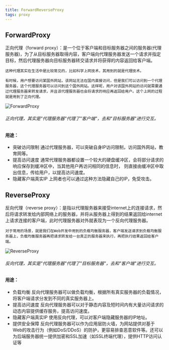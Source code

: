 ```yaml
---
title: ForwardReverseProxy
tags: proxy
---
```



## ForwardProxy

正向代理（forward proxy）：是一个位于客户端和目标服务器之间的服务器(代理服务器)，为了从目标服务器取得内容，客户端向代理服务器发送一个请求并指定目标，然后代理服务器向目标服务器转交请求并将获得的内容返回给客户端。


```
这种代理其实在生活中是比较常见的，比如科学上网技术，其用到的就是代理技术。

有时候，用户想要访问某国外网站，该网站无法在国内直接访问，但是我们可以访问到一个代理服务器，这个代理服务器可以访问到这个国外网站。这样呢，用户对该国外网站的访问就需要通过代理服务器来转发请求，并且该代理服务器也会将请求的响应再返回给用户。这个上网的过程就是用到了正向代理。

```

![ForwardProxy](https://img2018.cnblogs.com/blog/612653/201902/612653-20190226142038241-1287539351.png)

###### 正向代理，其实是"代理服务器"代理了"客户端"，去和"目标服务器"进行交互。
#### 用途：
* 突破访问限制 
  通过代理服务器，可以突破自身IP访问限制，访问国外网站，教育网等。
* 提高访问速度
  通常代理服务器都设置一个较大的硬盘缓冲区，会将部分请求的响应保存到缓冲区中，当其他用户再访问相同的信息时， 则直接由缓冲区中取出信息，传给用户，以提高访问速度。
* 隐藏客户端真实IP
  上网者也可以通过这种方法隐藏自己的IP，免受攻击。

## ReverseProxy

反向代理（reverse proxy）：是指以代理服务器来接受internet上的连接请求，然后将请求转发给内部网络上的服务器，并将从服务器上得到的结果返回给internet上请求连接的客户端，此时代理服务器对外就表现为一个反向代理服务器。


```
对于常用的场景，就是我们在Web开发中用到的负载均衡服务器，客户端发送请求到负载均衡服务器上，负载均衡服务器再把请求转发给一台真正的服务器来执行，再把执行结果返回给客户端。

```

![ReverseProxy](https://img2018.cnblogs.com/blog/612653/201902/612653-20190226142038241-1287539351.png)

###### 反向代理，其实是"代理服务器"代理了"目标服务器"，去和"客户端"进行交互。
#### 用途：
* 负载均衡 
  反向代理服务器可以做负载均衡，根据所有真实服务器的负载情况，将客户端请求分发到不同的真实服务器上。
* 提高访问速度
  反向代理服务器可以对于静态内容及短时间内有大量访问请求的动态内容提供缓存服务，提高访问速度。
* 隐藏客户端真实IP
  使用反向代理，可以对客户端隐藏服务器的IP地址。
* 提供安全保障
  反向代理服务器可以作为应用层防火墙，为网站提供对基于Web的攻击行为（例如DoS/DDoS）的防护，更容易排查恶意软件等。还可以为后端服务器统一提供加密和SSL加速（如SSL终端代理），提供HTTP访问认证等